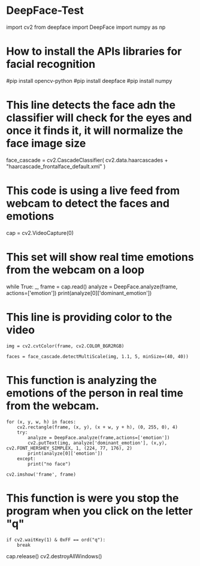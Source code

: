 # DeepFace-Test

import cv2
from deepface import DeepFace
import numpy as np

# How to install the APIs libraries for facial recognition
#pip install opencv-python
#pip install deepface
#pip install numpy

# This line detects the face adn the classifier will check for the eyes and once it finds it, it will normalize the face image size
face_cascade = cv2.CascadeClassifier(
    cv2.data.haarcascades + "haarcascade_frontalface_default.xml"
)

# This code is using a live feed from webcam to detect the faces and emotions
cap = cv2.VideoCapture(0)

# This set will show real time emotions from the webcam on a loop
while True:
    _, frame = cap.read()
    analyze = DeepFace.analyze(frame, actions=['emotion'])
    print(analyze[0]['dominant_emotion'])

# This line is providing color to the video
    img = cv2.cvtColor(frame, cv2.COLOR_BGR2RGB)
    
    faces = face_cascade.detectMultiScale(img, 1.1, 5, minSize=(40, 40))

# This function is analyzing the emotions of the person in real time from the webcam.
    for (x, y, w, h) in faces:
        cv2.rectangle(frame, (x, y), (x + w, y + h), (0, 255, 0), 4)
        try:
            analyze = DeepFace.analyze(frame,actions=['emotion'])
            cv2.putText(img, analyze['dominant_emotion'], (x,y), cv2.FONT_HERSHEY_SIMPLEX, 1, (224, 77, 176), 2)
            print(analyze[0]['emotion'])
        except:
            print("no face")

    cv2.imshow('frame', frame)

# This function is were you stop the program when you click on the letter "q"
    if cv2.waitKey(1) & 0xFF == ord("q"):
        break

cap.release()
cv2.destroyAllWindows()


